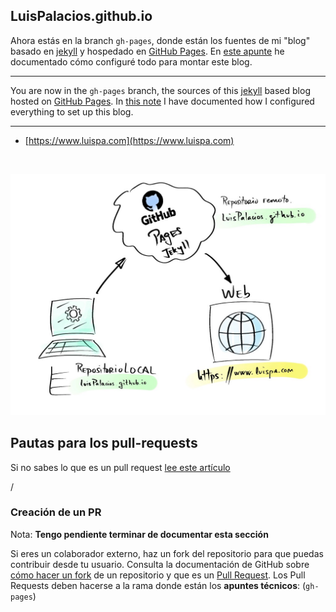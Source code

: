 ## LuisPalacios.github.io

Ahora estás en la branch `gh-pages`, donde están los fuentes de mi "blog" basado en [jekyll](http://jekyllrb.com) y hospedado en [GitHub Pages](https://pages.github.com). En [este apunte](https://www.luispa.com/herramientas/2021/04/19/nuevo-blog.html) he documentado cómo configuré todo para montar este blog.

---

You are now in the `gh-pages` branch, the sources of this [jekyll](http://jekyllrb.com) based blog hosted on [GitHub Pages](https://pages.github.com). In [this note](https://www.luispa.com/herramientas/2021/04/19/nuevo-blog.html) I have documented how I configured everything to set up this blog.

---

* [https://www.luispa.com](https://www.luispa.com) 

<br/>

![Arquitectura del blog](/docs/assets/img/posts/nuevo-blog.jpg?raw=true "Arquitectura del blog")

## Pautas para los pull-requests

Si no sabes lo que es un pull request [lee este artículo](https://help.github.com/articles/using-pull-requests)

<nbr>/
### Creación de un PR

Nota: **Tengo pendiente terminar de documentar esta sección**

Si eres un colaborador externo, haz un fork del repositorio para que puedas contribuir desde tu usuario. Consulta la documentación de GitHub sobre [cómo hacer un fork](https://help.github.com/articles/fork-a-repo/) de un repositorio y que es un [Pull Request](https://docs.github.com/es/github/collaborating-with-issues-and-pull-requests/about-pull-requests). Los Pull Requests deben hacerse a la rama donde están los **apuntes técnicos**: (`gh-pages`)

